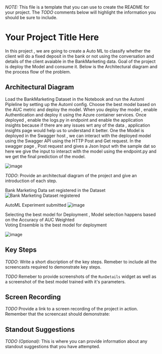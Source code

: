 *NOTE:* This file is a template that you can use to create the README for your project. The *TODO* comments below will highlight the information you should be sure to include.


# Your Project Title Here

In this project , we are going to create a Auto ML to classify whether the client will do a fixed deposit in the bank or not using the conversation and details of the client avaiable in the BankMarketing data. Goal of the project is deploy the Model and consume it. Below is the Architectural diagram and the process flow of the problem. 

## Architectural Diagram

Load the BankMarketing Dataset in the Notebook and run the Automl Pipleline by setting up the Automl config. Choose the best model based on the AUC metric and deploy the model. When you deploy the model , enable Authentication and deploy it using the Azure container services. Once deployed , enable the logs.py in endpoint and enable the application insights because if there are any issues wrt any of the data , application insights page would help us to understand it better. One the Model is deployed in the Swagger host  , we can interact with the deployed model using the Swagger API using the HTTP Post and Get request.  In the swagger page , Post request and gives a Json Input wth the sample dat so here we give the input to interact with the model using the endpoint.py and we get the final prediction of the model.    

![image](https://user-images.githubusercontent.com/92014201/142157410-b3cf6962-53c9-4d82-b884-0d4887b00ab0.png)


*TODO*: Provide an architectual diagram of the project and give an introduction of each step.


Bank Marketing Data set registered in the Dataset 
![Bank Marketing Dataset registered](https://user-images.githubusercontent.com/92014201/142161294-4be0b700-e370-4985-b5a4-46361a288e7c.png)

AutoML Experiment submitted 
![image](https://user-images.githubusercontent.com/92014201/142161623-50d25f82-1de2-45b3-b504-0fbe2a23940c.png)


Selecting the best model for Deployment , Model selection happens based on the Accuracy of AUC Weighted  
Voting Ensemble is the best model for deployment 

![image](https://user-images.githubusercontent.com/92014201/142161727-6c852079-670c-4a0e-86a6-7f2cf54cadbb.png)



## Key Steps
*TODO*: Write a short discription of the key steps. Remeber to include all the screencasts required to demonstrate key steps. 

*TODO* Remeber to provide screenshots of the `RunDetails` widget as well as a screenshot of the best model trained with it's parameters.

## Screen Recording
*TODO* Provide a link to a screen recording of the project in action. Remember that the screencast should demonstrate:

## Standout Suggestions
*TODO (Optional):* This is where you can provide information about any standout suggestions that you have attempted.
